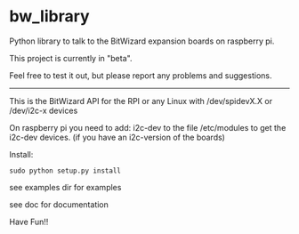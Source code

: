 bw_library
==========

Python library to talk to the BitWizard expansion boards on raspberry pi. 

This project is currently in "beta". 

Feel free to test it out, but please report any problems and suggestions. 


-----------------------------------------

This is the BitWizard API for the RPI or any Linux with /dev/spidevX.X 
or /dev/i2c-x devices

On raspberry pi you need to add: 
  i2c-dev
to the file /etc/modules to get the i2c-dev devices. (if you have an 
i2c-version of the boards)

Install:

	sudo python setup.py install

see examples dir for examples 

see doc for documentation

Have Fun!!


